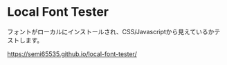 # Local Font Tester

フォントがローカルにインストールされ、CSS/Javascriptから見えているかテストします。

https://semi65535.github.io/local-font-tester/
